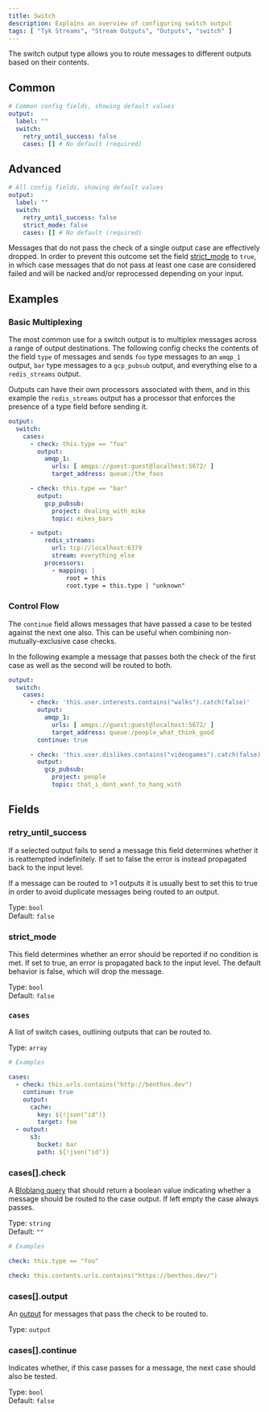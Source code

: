 ```yaml
---
title: Switch
description: Explains an overview of configuring switch output
tags: [ "Tyk Streams", "Stream Outputs", "Outputs", "switch" ]
---
```


The switch output type allows you to route messages to different outputs based on their contents.

## Common

```yml
# Common config fields, showing default values
output:
  label: ""
  switch:
    retry_until_success: false
    cases: [] # No default (required)
```

## Advanced

```yml
# All config fields, showing default values
output:
  label: ""
  switch:
    retry_until_success: false
    strict_mode: false
    cases: [] # No default (required)
```

Messages that do not pass the check of a single output case are effectively dropped. In order to prevent this outcome set the field [strict_mode](#strict_mode) to `true`, in which case messages that do not pass at least one case are considered failed and will be nacked and/or reprocessed depending on your input.

## Examples

### Basic Multiplexing


The most common use for a switch output is to multiplex messages across a range of output destinations. The following config checks the contents of the field `type` of messages and sends `foo` type messages to an `amqp_1` output, `bar` type messages to a `gcp_pubsub` output, and everything else to a `redis_streams` output.

Outputs can have their own processors associated with them, and in this example the `redis_streams` output has a processor that enforces the presence of a type field before sending it.

```yaml
output:
  switch:
    cases:
      - check: this.type == "foo"
        output:
          amqp_1:
            urls: [ amqps://guest:guest@localhost:5672/ ]
            target_address: queue:/the_foos

      - check: this.type == "bar"
        output:
          gcp_pubsub:
            project: dealing_with_mike
            topic: mikes_bars

      - output:
          redis_streams:
            url: tcp://localhost:6379
            stream: everything_else
          processors:
            - mapping: |
                root = this
                root.type = this.type | "unknown"
```

### Control Flow

The `continue` field allows messages that have passed a case to be tested against the next one also. This can be useful when combining non-mutually-exclusive case checks.

In the following example a message that passes both the check of the first case as well as the second will be routed to both.

```yaml
output:
  switch:
    cases:
      - check: 'this.user.interests.contains("walks").catch(false)'
        output:
          amqp_1:
            urls: [ amqps://guest:guest@localhost:5672/ ]
            target_address: queue:/people_what_think_good
        continue: true

      - check: 'this.user.dislikes.contains("videogames").catch(false)'
        output:
          gcp_pubsub:
            project: people
            topic: that_i_dont_want_to_hang_with
```

## Fields

### retry_until_success

If a selected output fails to send a message this field determines whether it is reattempted indefinitely. If set to false the error is instead propagated back to the input level.

If a message can be routed to >1 outputs it is usually best to set this to true in order to avoid duplicate messages being routed to an output.


Type: `bool`  
Default: `false`  

### strict_mode

This field determines whether an error should be reported if no condition is met. If set to true, an error is propagated back to the input level. The default behavior is false, which will drop the message.


Type: `bool`  
Default: `false`  

### `cases`

A list of switch cases, outlining outputs that can be routed to.


Type: `array`  

```yml
# Examples

cases:
  - check: this.urls.contains("http://benthos.dev")
    continue: true
    output:
      cache:
        key: ${!json("id")}
        target: foo
  - output:
      s3:
        bucket: bar
        path: ${!json("id")}
```

### cases[].check

A [Bloblang query](/docs/guides/bloblang/about/) that should return a boolean value indicating whether a message should be routed to the case output. If left empty the case always passes.


Type: `string`  
Default: `""`  

```yml
# Examples

check: this.type == "foo"

check: this.contents.urls.contains("https://benthos.dev/")
```

### cases[].output

An [output](/docs/components/outputs/about/) for messages that pass the check to be routed to.


Type: `output`  

### cases[].continue

Indicates whether, if this case passes for a message, the next case should also be tested.


Type: `bool`  
Default: `false`  
